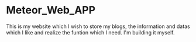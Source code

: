 # Meteor_Web_APP

 This is my website which I wish to store my blogs, the information and datas which I like and realize the funtion which I need.
 I'm building it myself.
